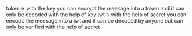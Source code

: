 token-> with the key you can encrypt the meesage into a  token and it can only be decoded with the help of key
jwt-> with the help of secret you can encode the meesage into a jwt and it can  be decoded by anyone but can only be verified with the help of secret